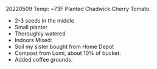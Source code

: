 <title>Gardening: Tomato</title>

20220509
Temp: ~73F
Planted Chadwick Cherry Tomato.
* 2-3 seeds in the middle
* Small planter
* Thoroughly watered
* Indoors
Mixed:
* Soil my sister bought from Home Depot
* Compost from Lomi, about 10% of bucket.
* Added coffee grounds.